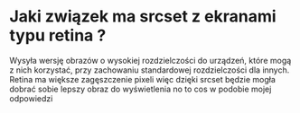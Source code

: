 # Jaki związek ma srcset z ekranami typu retina ?

Wysyła wersję obrazów o wysokiej rozdzielczości do urządzeń, które mogą z nich korzystać, przy zachowaniu standardowej rozdzielczości dla innych.
Retina ma większe zagęszczenie pixeli więc dzięki srcset będzie mogła dobrać sobie lepszy obraz do wyświetlenia
no to cos w podobie mojej odpowiedzi
